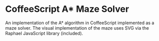# CoffeeScript A* Maze Solver

An implementation of the A* algorithm in CoffeeScript implemented as a maze solver.  The visual implementation of the maze uses SVG via the Raphael JavaScript library (included).  
